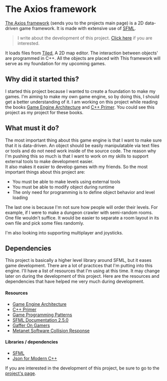 # The Axios framework
[The Axios framework](https://antjowie.github.io/projects/axios-framework/) (sends you to the projects main page) is a 2D data-driven game framework. It is made with extensive use of [SFML](https://www.sfml-dev.org/).

> I write about the development of this project. [Click here](https://antjowie.github.io/projects/axios-framework/) if you are interested.

It loads files from [Tiled](https://www.mapeditor.org/), A 2D map editor. The interaction between objects' are programmed in C++. All the objects are placed with 
This framework will serve as my foundation for my upcoming games.

## Why did it started this?
I started this project because I wanted to create a foundation to make my games. I'm aiming to make my own game engine, so by doing this, I should get a better understanding of it. I am working on this project while reading the books [Game Engine Architecture](http://www.gameenginebook.com/) and [C++ Primer](https://www.amazon.com/Primer-5th-Stanley-B-Lippman/dp/0321714113). You could see this project as my project for these books.

## What must it do?
The most important thing about this game engine is that I want to make sure that it is data-driven. An object should be easily manipulatable via text files or tools and do not need work inside of the source code. The reason why I'm pushing this so much is that I want to work on my skills to support external tools to make development easier.  
It also makes it easier to develop games with my friends. So the most important things about this project are:

* You must be able to make levels using external tools
* You must be able to modify object during runtime
* The only need for programming is to define object behavior and level loading

The last one is because I'm not sure how people will order their levels. For example, if I were to make a dungeon crawler with semi-random rooms. One file wouldn't suffice. It would be easier to separate a room layout in its own file and pick some files randomly. 

I'm also looking into supporting multiplayer and joysticks.

## Dependencies
This project is basically a higher level library around SFML, but it eases game development. There are a lot of practices that I'm putting into this engine. I'll have a list of resources that I'm using at this time. It may change later on during the development of this project. Here are the resources and dependencies that have helped me very much during development.

#### Resources
* [Game Engine Architecture](http://www.gameenginebook.com/)
* [C++ Primer](https://www.amazon.com/Primer-5th-Stanley-B-Lippman/dp/0321714113)
* [Game Programming Patterns](http://gameprogrammingpatterns.com/contents.html)
* [SFML Documentation 2.5.0](https://www.sfml-dev.org/documentation/2.5.0/)
* [Gaffer On Gamers](https://gafferongames.com/)
* [Metanet Software Collision Response](http://www.metanetsoftware.com/technique/tutorialA.html)

#### Libraries / dependencies
* [SFML](https://www.sfml-dev.org)
* [Json for Modern C++](https://github.com/nlohmann/json)

If you are interested in the development of this project, be sure to go to the [project's page](https://antjowie.github.io/projects/axios-framework/).